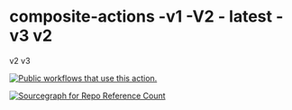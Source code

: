 # composite-actions -v1 -V2 - latest -v3 v2
v2 v3

[![Public workflows that use this action.](https://img.shields.io/endpoint?url=https%3A%2F%2Fapi-endbug.vercel.app%2Fapi%2Fgithub-actions%2Fused-by%3Faction%3DTest-Spike%2Fcomposite-actions%26badge%3Dtrue)](https://github.com/search?o=desc&q=Test-Spike+composite-actions+path%3A.github%2Fworkflows+language%3AYAML&s=&type=Code)

[![Sourcegraph for Repo Reference Count](https://img.shields.io/sourcegraph/rrc/github.com/search?o=desc&q=Test-Spike+composite-actions+path%253A.github%252Fworkflows+language%253AYAML&s=&type=Code)](https://github.com/search?o=desc&q=Test-Spike+composite-actions+path%3A.github%2Fworkflows+language%3AYAML&s=&type=Code)
